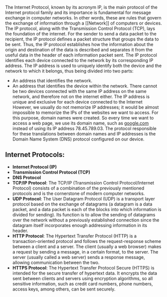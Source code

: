 The Internet Protocol, known by its acronym IP, is the main protocol of the Internet protocol family and its importance is fundamental for message exchange in computer networks. In other words, these are rules that govern the exchange of information through a [[Network]] of computers or devices.
The IP protocol, along with the Transmission Control Protocol (TCP), lays the foundation of the internet. For the sender to send a data packet to the recipient, the IP protocol defines a packet structure that groups the data to be sent. Thus, the IP protocol establishes how the information about the origin and destination of the data is described and separates it from the useful data in the header of each information packet sent.
The IP protocol identifies each device connected to the network by its corresponding IP address. The IP address is used to uniquely identify both the device and the network to which it belongs, thus being divided into two parts:
* An address that identifies the network.
* An address that identifies the device within the network.
There cannot be two devices connected with the same IP address on the same network, and therefore not on the internet either. The IP address is unique and exclusive for each device connected to the Internet
However, we usually do not memorize IP addresses; it would be almost impossible to memorize the IPs of the websites we want to access. For this purpose, domain names were created. So every time we want to access a web page, we use its domain name, such as [google.com](http://google.com/) instead of using its IP address 78.45.789.03. The protocol responsible for these translations between domain names and IP addresses is the Domain Name System (DNS) protocol configured on our device.
## Internet Protocols:
- **Internet Protocol (IP)**
- **Transmission Control Protocol (TCP)**
- **DNS Protocol**
- **TCP/IP Protocol**: The TCP/IP (Transmission Control Protocol/Internet Protocol) consists of a combination of the previously mentioned protocols and is the cornerstone of modern computer networks.
- **UDP Protocol**: The User Datagram Protocol (UDP) is a transport layer protocol based on the exchange of datagrams (a datagram is a data packet, and a data packet is each of the blocks into which information is divided for sending). Its function is to allow the sending of datagrams over the network without a previously established connection since the datagram itself incorporates enough addressing information in its header.
- **HTTP Protocol**: The Hypertext Transfer Protocol (HTTP) is a transaction-oriented protocol and follows the request-response scheme between a client and a server. The client (usually a web browser) makes a request by sending a message, in a certain format, to the server. The server (usually called a web server) sends a response message, allowing communication between the two.
- **HTTPS Protocol**: The Hypertext Transfer Protocol Secure (HTTPS) is intended for the secure transfer of hypertext data. It encrypts the data sent between clients and servers using encryption algorithms, so all sensitive information, such as credit card numbers, phone numbers, access keys, among others, can be sent securely.